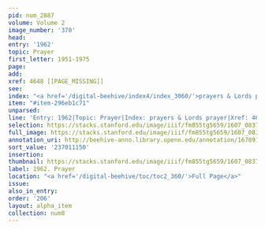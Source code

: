 ```yaml
---
pid: num_2887
volume: Volume 2
image_number: '370'
head:
entry: '1962'
topic: Prayer
first_letter: 1951-1975
page:
add:
xref: 4648 [[PAGE_MISSING]]
see:
index: "<a href='/digital-beehive/index4/index_3060/'>prayers & Lords prayer</a>"
item: "#item-296eb1c71"
unparsed:
line: 'Entry: 1962|Topic: Prayer|Index: prayers & Lords prayer|Xref: 4648 [[PAGE_MISSING]]|#item-296eb1c71'
selection: https://stacks.stanford.edu/image/iiif/fm855tg5659/1607_0837/805,1150,2917,847/full/0/default.jpg
full_image: https://stacks.stanford.edu/image/iiif/fm855tg5659/1607_0837/full/full/0/default.jpg
annotation_uri: http://beehive-anno.library.upenn.edu/annotation/1678910507504
sort_value: '237011150'
insertion:
thumbnail: https://stacks.stanford.edu/image/iiif/fm855tg5659/1607_0837/805,1150,600,180/250,/0/default.jpg
label: 1962. Prayer
location: "<a href='/digital-beehive/toc/toc2_360/'>Full Page</a>"
issue:
also_in_entry:
order: '206'
layout: alpha_item
collection: num8
---
```

